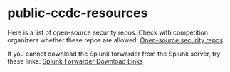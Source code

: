 # public-ccdc-resources

Here is a list of open-source security repos. Check with competition organizers whether these repos are allowed:
[Open-source security repos](open-source-security-repos.md)


If you cannot download the Splunk forwarder from the Splunk server, try these links:
[Splunk Forwarder Download Links](splunk-forwarders.md)

